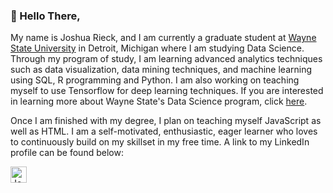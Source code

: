 ### 👋 Hello There,


My name is Joshua Rieck, and I am currently a graduate student at [Wayne State University](https://wayne.edu/) in Detroit, Michigan where I am studying Data Science. Through my program of study, I am learning advanced analytics techniques such as data visualization, data mining techniques, and machine learning using SQL, R programming and Python. I am also working on teaching myself to use Tensorflow for deep learning techniques. If you are interested in learning more about Wayne State's Data Science program, click [here](https://engineering.wayne.edu/data-science-program).

Once I am finished with my degree, I plan on teaching myself JavaScript as well as HTML. I am a self-motivated, enthusiastic, eager learner who loves to continuously build on my skillset in my free time. A link to my LinkedIn profile can be found below:

<a href="https://www.linkedin.com/in/joshuarieck6794/">
  <img align="left" alt="Josh's LinkedIN" width="26px" src="https://raw.githubusercontent.com/peterthehan/peterthehan/master/assets/linkedin.svg" />
</a>

<br />

<p align="center">
    <src="https://github.com/jmrieck17/jmrieck17/blob/main/galaxyswirl.gif">
</p>

<!---
jmrieck17/jmrieck17 is a ✨ special ✨ repository because its `README.md` (this file) appears on your GitHub profile.
You can click the Preview link to take a look at your changes.
--->
